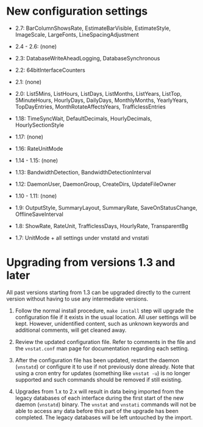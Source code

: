 
# New configuration settings

 * 2.7: BarColumnShowsRate, EstimateBarVisible, EstimateStyle, ImageScale,
        LargeFonts, LineSpacingAdjustment

 * 2.4 - 2.6: (none)

 * 2.3: DatabaseWriteAheadLogging, DatabaseSynchronous

 * 2.2: 64bitInterfaceCounters

 * 2.1: (none)

 * 2.0: List5Mins, ListHours, ListDays, ListMonths, ListYears, ListTop,
        5MinuteHours, HourlyDays, DailyDays, MonthlyMonths, YearlyYears,
        TopDayEntries, MonthRotateAffectsYears, TrafficlessEntries

 * 1.18: TimeSyncWait, DefaultDecimals, HourlyDecimals, HourlySectionStyle

 * 1.17: (none)

 * 1.16: RateUnitMode

 * 1.14 - 1.15: (none)

 * 1.13: BandwidthDetection, BandwidthDetectionInterval

 * 1.12: DaemonUser, DaemonGroup, CreateDirs, UpdateFileOwner

 * 1.10 - 1.11: (none)

 * 1.9: OutputStyle, SummaryLayout, SummaryRate, SaveOnStatusChange,
        OfflineSaveInterval

 * 1.8: ShowRate, RateUnit, TrafficlessDays, HourlyRate, TransparentBg

 * 1.7: UnitMode + all settings under vnstatd and vnstati

# Upgrading from versions 1.3 and later

All past versions starting from 1.3 can be upgraded directly to the current
version without having to use any intermediate versions.

 1. Follow the normal install procedure, `make install` step will upgrade the
    configuration file if it exists in the usual location. All user settings
    will be kept. However, unidentified content, such as unknown keywords
    and additional comments, will get cleaned away.

 2. Review the updated configuration file. Refer to comments in the file and
    the `vnstat.conf` man page for documentation regarding each setting.

 3. After the configuration file has been updated, restart the daemon
    (`vnstatd`) or configure it to use if not previously done already. Note
    that using a cron entry for updates (something like `vnstat -u`) is no
    longer supported and such commands should be removed if still existing.

 4. Upgrades from 1.x to 2.x will result in data being imported from the
    legacy databases of each interface during the first start of the new
    daemon (`vnstatd`) binary. The `vnstat` and `vnstati` commands will not
    be able to access any data before this part of the upgrade has been
    completed. The legacy databases will be left untouched by the import.
